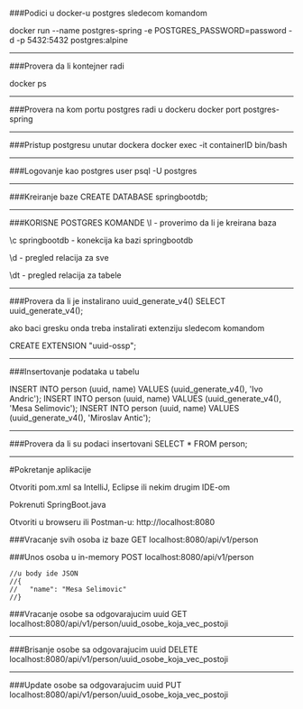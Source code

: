 ###Podici u docker-u postgres sledecom komandom

docker run --name postgres-spring -e POSTGRES_PASSWORD=password -d -p 5432:5432 postgres:alpine
***
###Provera da li kontejner radi

docker ps
***
###Provera na kom portu postgres radi u dockeru
docker port postgres-spring 
***
###Pristup postgresu unutar dockera
docker exec -it containerID bin/bash
***
###Logovanje kao postgres user
psql -U postgres
***
###Kreiranje baze
CREATE DATABASE springbootdb;
***
###KORISNE POSTGRES KOMANDE
\l - proverimo da li je kreirana baza

\c springbootdb - konekcija ka bazi springbootdb

\d - pregled relacija za sve

\dt - pregled relacija za tabele
***
###Provera da li je instalirano uuid_generate_v4()
SELECT uuid_generate_v4(); 
 
ako baci gresku onda treba instalirati extenziju sledecom komandom

CREATE EXTENSION "uuid-ossp";
***
###Insertovanje podataka u tabelu

INSERT INTO person (uuid, name) VALUES (uuid_generate_v4(), 'Ivo Andric');
INSERT INTO person (uuid, name) VALUES (uuid_generate_v4(), 'Mesa Selimovic');
INSERT INTO person (uuid, name) VALUES (uuid_generate_v4(), 'Miroslav Antic');
***
###Provera da li su podaci insertovani
SELECT * FROM person;
***
#Pokretanje aplikacije

Otvoriti pom.xml sa IntelliJ, Eclipse ili nekim drugim IDE-om

Pokrenuti SpringBoot.java

Otvoriti u browseru ili Postman-u: http://localhost:8080

###Vracanje svih osoba iz baze
GET localhost:8080/api/v1/person

###Unos osoba u in-memory
POST localhost:8080/api/v1/person 

    //u body ide JSON
    //{
    //   "name": "Mesa Selimovic"
    //}
###Vracanje osobe sa odgovarajucim uuid
GET localhost:8080/api/v1/person/uuid_osobe_koja_vec_postoji
***
###Brisanje osobe sa odgovarajucim uuid
DELETE localhost:8080/api/v1/person/uuid_osobe_koja_vec_postoji
***
###Update osobe sa odgovarajucim uuid
PUT localhost:8080/api/v1/person/uuid_osobe_koja_vec_postoji